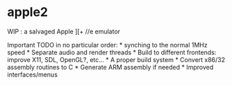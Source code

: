 apple2
======

WIP : a salvaged Apple ][+ //e emulator

Important TODO in no particular order:
    * synching to the normal 1MHz speed
    * Separate audio and render threads
    * Build to different frontends: improve X11, SDL, OpenGL?, etc...
    * A proper build system
    * Convert x86/32 assembly routines to C
    * Generate ARM assembly if needed
    * Improved interfaces/menus

